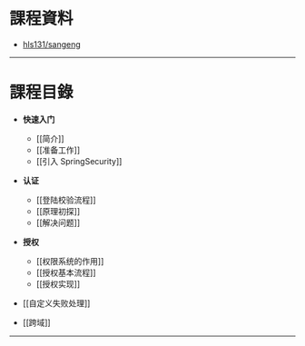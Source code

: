 # 課程資料

- [hls131/sangeng](https://gitee.com/poached-egg/sangeng)

---

# 課程目錄

- **快速入门**
	- [[简介]]
	- [[准备工作]]
	- [[引入 SpringSecurity]]

- **认证**
	- [[登陆校验流程]]
	- [[原理初探]]
	- [[解决问题]]

- **授权** 
	- [[权限系统的作用]]
	- [[授权基本流程]]
	- [[授权实现]]
	
- [[自定义失败处理]] 

- [[跨域]] 

---
